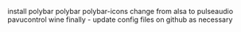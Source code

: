 install polybar
    polybar polybar-icons
change from alsa to pulseaudio
pavucontrol
wine
finally - update config files on github as necessary
